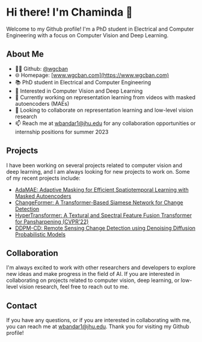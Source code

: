 # Hi there! I'm Chaminda 👋

Welcome to my Github profile! I'm a PhD student in Electrical and Computer Engineering with a focus on Computer Vision and Deep Learning.

## About Me

- 👨‍💻 Github: [@wgcban](https://github.com/wgcban)
- 🌐 Homepage: [www.wgcban.com](https://www.wgcban.com)
- 📚 PhD student in Electrical and Computer Engineering
- 👀 Interested in Computer Vision and Deep Learning
- 🌱 Currently working on representation learning from videos with masked autoencoders (MAEs)
- 💞️ Looking to collaborate on representation learning and low-level vision research
- 📫 Reach me at wbandar1@jhu.edu for any collaboration opportunities or internship positions for summer 2023

## Projects

I have been working on several projects related to computer vision and deep learning, and I am always looking for new projects to work on. Some of my recent projects include:

- [AdaMAE: Adaptive Masking for Efficient Spatiotemporal Learning with Masked Autoencoders](https://github.com/wgcban/adamae)
- [ChangeFormer: A Transformer-Based Siamese Network for Change Detection](https://github.com/wgcban/ChangeFormer)
- [HyperTransformer: A Textural and Spectral Feature Fusion Transformer for Pansharpening (CVPR'22)](https://github.com/wgcban/HyperTransformer)
- [DDPM-CD: Remote Sensing Change Detection using Denoising Diffusion Probabilistic Models](https://github.com/wgcban/ddpm-cd)

## Collaboration

I'm always excited to work with other researchers and developers to explore new ideas and make progress in the field of AI. If you are interested in collaborating on projects related to computer vision, deep learning, or low-level vision research, feel free to reach out to me.

## Contact

If you have any questions, or if you are interested in collaborating with me, you can reach me at wbandar1@jhu.edu. Thank you for visiting my Github profile!
